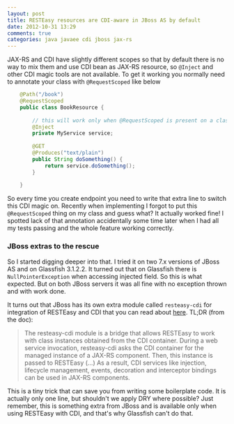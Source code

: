 ```yaml
---
layout: post
title: RESTEasy resources are CDI-aware in JBoss AS by default
date: 2012-10-31 13:29
comments: true
categories: java javaee cdi jboss jax-rs
---
```


JAX-RS and CDI have slightly different scopes so that by default there is no way to mix them and use CDI bean as JAX-RS resource, so `@Inject` and other CDI magic tools are not available. To get it working you normally need to annotate your class with `@RequestScoped` like below

``` java BookResource.java    
    @Path("/book")
    @RequestScoped
    public class BookResource {
    
        // this will work only when @RequestScoped is present on a class level    
        @Inject
        private MyService service;
        
        @GET
        @Produces("text/plain")
        public String doSomething() {
            return service.doSomething();
        }
    
    }
```

So every time you create endpoint you need to write that extra line to switch this CDI magic on. 
Recently when implementing I forgot to put this `@RequestScoped` thing on my class and guess what? It actually worked fine! I spotted lack of that annotation accidentally some time later when I had all my tests passing and the whole feature working correctly.

### JBoss extras to the rescue

So I started digging deeper into that. I tried it on two 7.x versions of JBoss AS and on Glassfish 3.1.2.2. It turned out that on Glassfish there is `NullPointerException` when accessing injected field. So this is what expected. But on both JBoss servers it was all fine with no exception thrown and with work done. 


It turns out that JBoss has its own extra module called `resteasy-cdi` for integration of RESTEasy and CDI that you can read about [here](http://docs.jboss.org/resteasy/2.0.0.GA/userguide/html/CDI.html). TL;DR (from the doc):

> The resteasy-cdi module is a bridge that allows RESTEasy to work with class instances obtained from the CDI container. 
During a web service invocation, resteasy-cdi asks the CDI container for the managed instance of a JAX-RS component. Then, this instance is passed to RESTEasy (...) 
As a result, CDI services like injection, lifecycle management, events, decoration and interceptor bindings can be used in JAX-RS components.

This is a tiny trick that can save you from writing some boilerplate code. It is actually only one line, but shouldn't we apply DRY where possible? Just remember, this is something extra from JBoss and is available only when using RESTEasy with CDI, and that's why Glassfish can't do that.